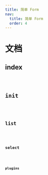 ```yaml
---
title: 简单 Form
nav:
  title: 简单 Form
  order: 4
---
```


# 文档

## index

<code src="./demo/index.tsx" />

## init

<code src="./demo/init.tsx" />

## list

<code src="./demo/list.tsx" />

## select

<code src="./demo/select.tsx" />

## plugins

<code src="./demo/plugins.tsx" />
